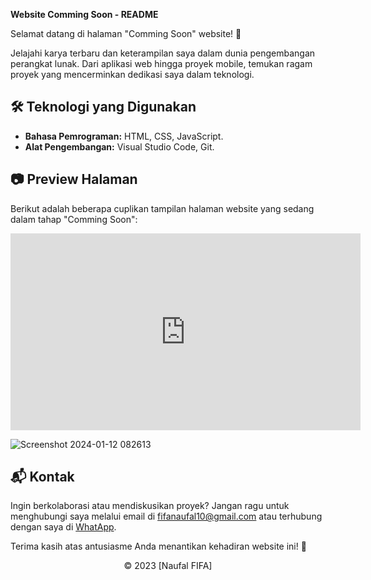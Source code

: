 **Website Comming Soon - README**

Selamat datang di halaman "Comming Soon" website! 🚀

Jelajahi karya terbaru dan keterampilan saya dalam dunia pengembangan perangkat lunak. Dari aplikasi web hingga proyek mobile, temukan ragam proyek yang mencerminkan dedikasi saya dalam teknologi.

## 🛠️ Teknologi yang Digunakan

- **Bahasa Pemrograman:** HTML, CSS, JavaScript.
- **Alat Pengembangan:** Visual Studio Code, Git.

## 📷 Preview Halaman

Berikut adalah beberapa cuplikan tampilan halaman website yang sedang dalam tahap "Comming Soon":

<iframe width="560" height="315" src="https://github.com/fifovalle/COMMING-SOON-PAGE/assets/90078068/5ae055eb-6358-4e3b-93fc-5aa13dc98eff" frameborder="0" allowfullscreen></iframe>

![Screenshot 2024-01-12 082613](https://github.com/fifovalle/COMMING-SOON-PAGE/assets/90078068/190639b9-53a6-42a7-ad7c-e48f73afb65a)

## 📬 Kontak

Ingin berkolaborasi atau mendiskusikan proyek? Jangan ragu untuk menghubungi saya melalui email di [fifanaufal10@gmail.com](mailto:fifanaufal10@gmail.com) atau terhubung dengan saya di [WhatApp](https://wa.me/+6281223652490).

Terima kasih atas antusiasme Anda menantikan kehadiran website ini! 🙌

<div align="center">
  &copy; 2023 [Naufal FIFA]
</div>
